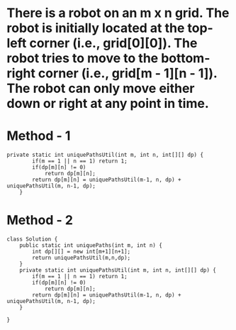 # There is a robot on an m x n grid. The robot is initially located at the top-left corner (i.e., grid[0][0]). The robot tries to move to the bottom-right corner (i.e., grid[m - 1][n - 1]). The robot can only move either down or right at any point in time.

# Method - 1
```
private static int uniquePathsUtil(int m, int n, int[][] dp) {
        if(m == 1 || n == 1) return 1;
        if(dp[m][n] != 0)
            return dp[m][n];
        return dp[m][n] = uniquePathsUtil(m-1, n, dp) + uniquePathsUtil(m, n-1, dp);
    }
```

# Method - 2
```
class Solution {
    public static int uniquePaths(int m, int n) {
        int dp[][] = new int[m+1][n+1];
        return uniquePathsUtil(m,n,dp);
    }
    private static int uniquePathsUtil(int m, int n, int[][] dp) {
        if(m == 1 || n == 1) return 1;
        if(dp[m][n] != 0)
            return dp[m][n];
        return dp[m][n] = uniquePathsUtil(m-1, n, dp) + uniquePathsUtil(m, n-1, dp);
    }
    
}
```